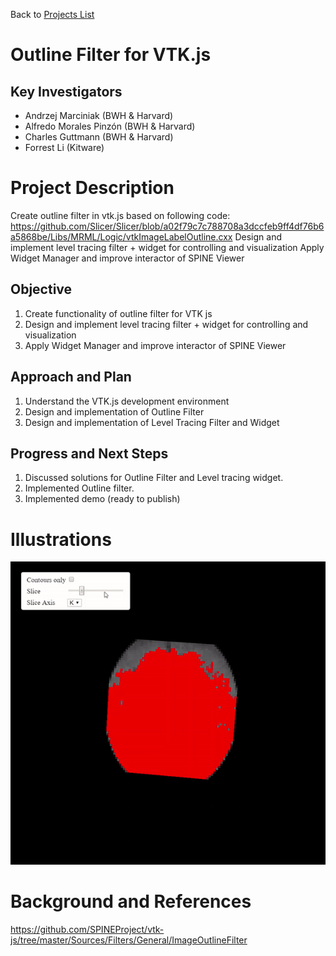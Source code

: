 Back to [Projects List](../../README.md#ProjectsList)

# Outline Filter for VTK.js

## Key Investigators
- Andrzej Marciniak (BWH & Harvard)
- Alfredo Morales Pinzón (BWH & Harvard)
- Charles Guttmann (BWH & Harvard)
- Forrest Li (Kitware)

# Project Description

<!-- Add a short paragraph describing the project. -->
Create outline filter in vtk.js based on following code: https://github.com/Slicer/Slicer/blob/a02f79c7c788708a3dccfeb9ff4df76b6a5868be/Libs/MRML/Logic/vtkImageLabelOutline.cxx
Design and implement level tracing filter + widget for controlling and visualization
Apply Widget Manager and improve interactor of SPINE Viewer

## Objective
1. Create functionality of outline filter for VTK js
1. Design and implement level tracing filter + widget for controlling and visualization
1. Apply Widget Manager and improve interactor of SPINE Viewer

## Approach and Plan

<!-- Describe here HOW you would like to achieve the objectives stated above. -->

1. Understand the VTK.js development environment
1. Design and implementation of Outline Filter
1. Design and implementation of Level Tracing Filter and Widget

## Progress and Next Steps

1. Discussed solutions for Outline Filter and Level tracing widget.
1. Implemented Outline filter.
1. Implemented demo (ready to publish)
# Illustrations

![Vtk demo of Outline Filter](ezgif-1-f171f27a73cb.gif)

# Background and References
https://github.com/SPINEProject/vtk-js/tree/master/Sources/Filters/General/ImageOutlineFilter
